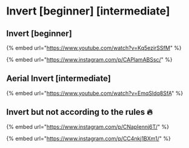# Invert \[beginner] \[intermediate]

## Invert \[beginner]

{% embed url="https://www.youtube.com/watch?v=Kq5ezirSSfM" %}

{% embed url="https://www.instagram.com/p/CAPlamABSsc/" %}

## Aerial Invert \[intermediate]

{% embed url="https://www.youtube.com/watch?v=EmqSldq8SfA" %}

## Invert but not according to the rules 🔥

{% embed url="https://www.instagram.com/p/CNapIennj6T/" %}

{% embed url="https://www.instagram.com/p/CC4nkj1BXm1/" %}
